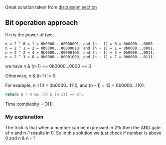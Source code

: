Great solution taken from [discussion section](https://leetcode.com/problems/power-of-two/discuss/63966/4-different-ways-to-solve-Iterative-Recursive-Bit-operation-Math)
## Bit operation approach

If n is the power of two:

```
n = 2 ^ 0 = 1 = 0b0000...00000001, and (n - 1) = 0 = 0b0000...0000.
n = 2 ^ 1 = 2 = 0b0000...00000010, and (n - 1) = 1 = 0b0000...0001.
n = 2 ^ 2 = 4 = 0b0000...00000100, and (n - 1) = 3 = 0b0000...0011.
n = 2 ^ 3 = 8 = 0b0000...00001000, and (n - 1) = 7 = 0b0000...0111.
```

we have n & (n-1) == 0b0000...0000 == 0

Otherwise, n & (n-1) != 0.

For example, n =14 = 0b0000...1110, and (n - 1) = 13 = 0b0000...1101.

```cpp
return n > 0 && ((n & (n-1)) == 0);
```

Time complexity = O(1)

### My explanation

The trick is that when a number can be expressed in 2^k then the AND gate of n and n-1 results in 0.
So in this solution we just check if number is above 0 and n & n - 1

